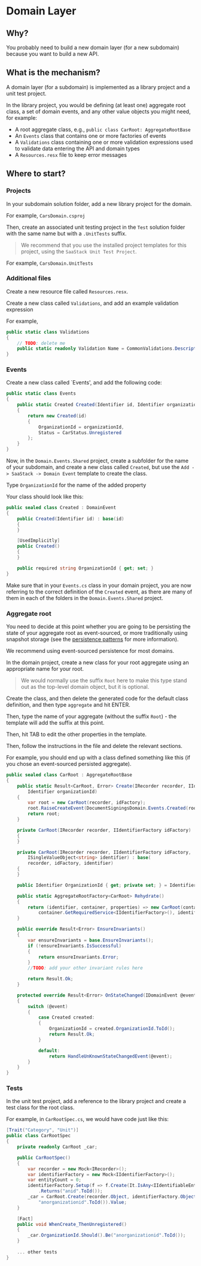 # Domain Layer

## Why?

You probably need to build a new domain layer (for a new subdomain) because you want to build a new API.

## What is the mechanism?

A domain layer (for a subdomain) is implemented as a library project and a unit test project.

In the library project, you would be defining (at least one) aggregate root class, a set of domain events, and any other value objects you might need, for example:

* A root aggregate class, e.g., `public class CarRoot: AggregateRootBase`
* An `Events` class that contains one or more factories of events
* A `Validations` class containing one or more validation expressions used to validate data entering the API and domain types
* A `Resources.resx` file to keep error messages

## Where to start?

### Projects

In your subdomain solution folder, add a new library project for the domain.

For example, `CarsDomain.csproj`

Then, create an associated unit testing project in the `Test` solution folder with the same name but with a `.UnitTests` suffix.

> We recommend that you use the installed project templates for this project, using the `SaaStack Unit Test Project`.

For example, `CarsDomain.UnitTests`

### Additional files

Create a new resource file called `Resources.resx`.

Create a new class called `Validations`, and add an example validation expression

For example,

```c# 
public static class Validations
{
    // TODO: delete me
    public static readonly Validation Name = CommonValidations.DescriptiveName();
}
```

### Events

Create a new class called `Events', and add the following code:

```c#
public static class Events
{
    public static Created Created(Identifier id, Identifier organizationId)
    {
        return new Created(id)
        {
            OrganizationId = organizationId,
            Status = CarStatus.Unregistered
        };
    }
}
```

Now, in the `Domain.Events.Shared` project, create a subfolder for the name of your subdomain, and create a new class called `Created`, but use the `Add -> SaaStack -> Domain Event` template to create the class.

Type `OrganizationId` for the name of the added property

Your class should look like this:

```c# 
public sealed class Created : DomainEvent
{
    public Created(Identifier id) : base(id)
    {
    }

    [UsedImplicitly]
    public Created()
    {
    }

    public required string OrganizationId { get; set; }
}
```

Make sure that in your `Events.cs` class in your domain project, you are now referring to the correct definition of the `Created` event, as there are many of them in each of the folders in the `Domain.Events.Shared` project.

### Aggregate root

You need to decide at this point whether you are going to be persisting the state of your aggregate root as event-sourced, or more traditionally using snapshot storage (see the [persistence patterns](../design-principles/0070-persistence.md) for more information).

We recommend using event-sourced persistence for most domains.

In the domain project, create a new class for your root aggregate using an appropriate name for your root.

> We would normally use the suffix `Root` here to make this type stand out as the top-level domain object, but it is optional.

Create the class, and then delete the generated code for the default class definition, and then type `aggregate` and hit ENTER.

Then, type the name of your aggregate (without the suffix `Root`) - the template will add the suffix at this point.

Then, hit TAB to edit the other properties in the template.

Then, follow the instructions in the file and delete the relevant sections.

For example, you should end up with a class defined something like this (if you chose an event-sourced persisted aggregate).

```c#
public sealed class CarRoot : AggregateRootBase
{
    public static Result<CarRoot, Error> Create(IRecorder recorder, IIdentifierFactory idFactory,
        Identifier organizationId)
    {
        var root = new CarRoot(recorder, idFactory);
        root.RaiseCreateEvent(DocumentSigningsDomain.Events.Created(root.Id, organizationId));
        return root;
    }

    private CarRoot(IRecorder recorder, IIdentifierFactory idFactory) : base(recorder, idFactory)
    {
    }

    private CarRoot(IRecorder recorder, IIdentifierFactory idFactory,
        ISingleValueObject<string> identifier) : base(
        recorder, idFactory, identifier)
    {
    }

    public Identifier OrganizationId { get; private set; } = Identifier.Empty();

    public static AggregateRootFactory<CarRoot> Rehydrate()
    {
        return (identifier, container, properties) => new CarRoot(container.GetRequiredService<IRecorder>(),
            container.GetRequiredService<IIdentifierFactory>(), identifier);
    }

    public override Result<Error> EnsureInvariants()
    {
        var ensureInvariants = base.EnsureInvariants();
        if (!ensureInvariants.IsSuccessful)
        {
            return ensureInvariants.Error;
        }
        //TODO: add your other invariant rules here

        return Result.Ok;
    }

    protected override Result<Error> OnStateChanged(IDomainEvent @event, bool isReconstituting)
    {
        switch (@event)
        {
            case Created created:
            {
                OrganizationId = created.OrganizationId.ToId();
                return Result.Ok;
            }

            default:
                return HandleUnKnownStateChangedEvent(@event);
        }
    }
}
```

### Tests

In the unit test project, add a reference to the library project and create a test class for the root class.

For example, in `CarRootSpec.cs`, we would have code just like this:

```c#
[Trait("Category", "Unit")]
public class CarRootSpec
{
    private readonly CarRoot _car;

    public CarRootSpec()
    {
        var recorder = new Mock<IRecorder>();
        var identifierFactory = new Mock<IIdentifierFactory>();
        var entityCount = 0;
        identifierFactory.Setup(f => f.Create(It.IsAny<IIdentifiableEntity>()))
            .Returns("anid".ToId());
        _car = CarRoot.Create(recorder.Object, identifierFactory.Object,
            "anorganizationid".ToId()).Value;
    }

    [Fact]
    public void WhenCreate_ThenUnregistered()
    {
        _car.OrganizationId.Should().Be("anorganizationid".ToId());
    }
    
    ... other tests
}
```
